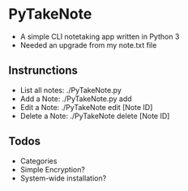 # PyTakeNote #
- A simple CLI notetaking app written in Python 3
- Needed an upgrade from my note.txt file

## Instrunctions
- List all notes:
    ./PyTakeNote.py
- Add a Note:
    ./PyTakeNote.py add
- Edit a Note:
    ./PyTakeNote edit [Note ID]
- Delete a Note:
    ./PyTakeNote delete [Note ID]

## Todos
- Categories
- Simple Encryption?
- System-wide installation?
